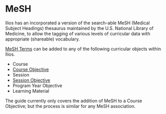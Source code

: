 # MeSH

Ilios has an incorporated a version of the search-able MeSH (Medical Subject Headings) thesaurus maintained by the U.S. National Library of Medicine, to allow the tagging of various levels of curricular data with appropriate (shareable) vocabulary.

[MeSH Terms](https://www.ncbi.nlm.nih.gov/mesh) can be added to any of the following curricular objects within Ilios.

* Course
* [Course Objective](https://iliosproject.gitbook.io/ilios-user-guide/additional-information/mesh/add-mesh-to-course-objective)
* Session
* [Session Objective](https://iliosproject.gitbook.io/ilios-user-guide/additional-information/mesh/add-mesh-to-session-objective)
* Program Year Objective
* Learning Material

The guide currently only covers the addition of MeSH to a Course Objective; but the process is similar for any MeSH association.
